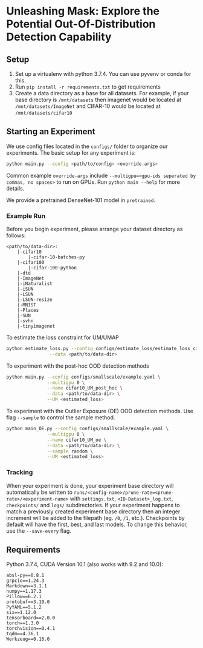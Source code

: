 # Unleashing Mask: Explore the Potential Out-Of-Distribution Detection Capability

## Setup

1. Set up a virtualenv with python 3.7.4. You can use pyvenv or conda for this.
2. Run ```pip install -r requirements.txt``` to get requirements
3. Create a data directory as a base for all datasets. For example, if your base directory is ```/mnt/datasets``` then imagenet would be located at ```/mnt/datasets/ImageNet``` and CIFAR-10 would be located at ```/mnt/datasets/cifar10```


## Starting an Experiment 

We use config files located in the ```configs/``` folder to organize our experiments. The basic setup for any experiment is:

```bash
python main.py --config <path/to/config> <override-args>
```

Common example ```override-args``` include ```--multigpu=<gpu-ids seperated by commas, no spaces>``` to run on GPUs. Run ```python main --help``` for more details.

We provide a pretrained DenseNet-101 model in ```pretrained```.

### Example Run

Before you begin experiment, please arrange your dataset directory as follows:
```
<path/to/data-dir>:
    |-cifar10
        |-cifar-10-batches-py
    |-cifar100
        |-cifar-100-python
    |-dtd
    |-ImageNet
    |-iNaturalist
    |-iSUN
    |-LSUN
    |-LSUN-resize
    |-MNIST
    |-Places
    |-SUN
    |-svhn
    |-tinyimagenet
```

To estimate the loss constraint for UM/UMAP
```bash
python estimate_loss.py --config configs/estimate_loss/estimate_loss_cifar10.yaml \
                --data <path/to/data-dir>
```

To experiment with the post-hoc OOD detection methods

```bash
python main.py --config configs/smallscale/example.yaml \
               --multigpu 0 \
               --name cifar10_UM_post_hoc \
               --data <path/to/data-dir> \
               --UM <estimated_loss>
```

To experiment with the Outlier Exposure (OE) OOD detection methods. Use flag ```--sample``` to control the sample method.

```bash
python main_OE.py --config configs/smallscale/example.yaml \
               --multigpu 0 \
               --name cifar10_UM_oe \
               --data <path/to/data-dir> \
               --sample random \
               --UM <estimated_loss>
```


### Tracking

When your experiment is done, your experiment base directory will automatically be written to ```runs/<config-name>/prune-rate=<prune-rate>/<experiment-name>``` with ```settings.txt```, ```<ID-Dataset>_log.txt```, ```checkpoints/``` and ```logs/``` subdirectories. If your experiment happens to match a previously created experiment base directory then an integer increment will be added to the filepath (eg. ```/0```, ```/1```, etc.). Checkpoints by default will have the first, best, and last models. To change this behavior, use the ```--save-every``` flag. 


## Requirements

Python 3.7.4, CUDA Version 10.1 (also works with 9.2 and 10.0):

```
absl-py==0.8.1
grpcio==1.24.3
Markdown==3.1.1
numpy==1.17.3
Pillow==6.2.1
protobuf==3.10.0
PyYAML==5.1.2
six==1.12.0
tensorboard==2.0.0
torch==1.3.0
torchvision==0.4.1
tqdm==4.36.1
Werkzeug==0.16.0
```

